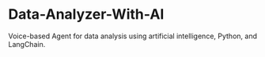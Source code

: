 # Data-Analyzer-With-AI
Voice-based Agent for data analysis using artificial intelligence, Python, and LangChain.
